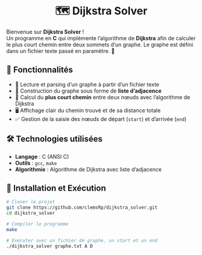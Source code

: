 <h1 align="center">🗺️ Dijkstra Solver</h1>

Bienvenue sur **Dijkstra Solver** !  
Un programme en **C** qui implémente l’algorithme de **Dijkstra** afin de calculer le plus court chemin entre deux sommets d’un graphe. Le graphe est défini dans un fichier texte passé en paramètre. 🚀

## 📌 Fonctionnalités
- 📂 Lecture et parsing d’un graphe à partir d’un fichier texte
- 🔗 Construction du graphe sous forme de **liste d’adjacence**
- 🧮 Calcul du **plus court chemin** entre deux nœuds avec l’algorithme de Dijkstra
- 🖥️ Affichage clair du chemin trouvé et de sa distance totale
- ✅ Gestion de la saisie des nœuds de départ (`start`) et d’arrivée (`end`)

## 🛠 Technologies utilisées
- **Langage** : C (ANSI C)
- **Outils** : `gcc`, `make`
- **Algorithmie** : Algorithme de Dijkstra avec liste d’adjacence

## 🚀 Installation et Exécution

```sh
# Cloner le projet
git clone https://github.com/clemsRp/dijkstra_solver.git
cd dijkstra_solver

# Compiler le programme
make

# Exécuter avec un fichier de graphe, un start et un end
./dijkstra_solver graphe.txt A D
